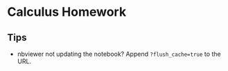 # Calculus Homework

## Tips

- nbviewer not updating the notebook? Append `?flush_cache=true` to the URL.
